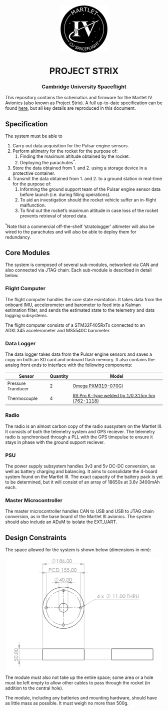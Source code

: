 <p align="center">
	<img width="150px" src="img/logo.png">
	<h1 align="center">PROJECT STRIX</h1>
	<h3 align="center">Cambridge University Spaceflight</h3>
</p>

This repository contains the schematics and firmware for the Martlet IV
Avionics (also known as Project Strix). A full up-to-date specification
can be found [here][spec], but all key details are reproduced in this
document.

## Specification
The system must be able to
1. Carry out data acquisition for the Pulsar engine sensors.
2. Perform altimetry for the rocket for the purpose of:
	1. Finding the maximum altitude obtained by the rocket.
	2. Deploying the parachutes<sup>*</sup>.
3. Store the data obtained from 1. and 2. using a storage device in a
	protective container.
4. Transmit the data obtained from 1. and 2. to a ground station in
	real-time for the purpose of:
	1. Informing the ground support team of the Pulsar engine sensor
		data before launch (i.e. during filling operations).
	2. To aid an investigation should the rocket vehicle suffer an
		in-flight malfunction.
	3. To find out the rocket’s maximum altitude in case loss of
		the rocket prevents retrieval of stored data.

<sup>*</sup>Note that a commercial off-the-shelf ‘stratologger’ altimeter
	will also be wired to the parachutes and will also be able to
	deploy them for redundancy.


## Core Modules
The system is composed of several sub-modules, networked via CAN and also
connected via JTAG chain. Each sub-module is described in detail below.

### Flight Computer
The flight computer handles the core state esimtation. It takes data from the
onboard IMU, accelerometer and barometer to feed into a Kalman estimation
filter, and sends the estimated state to the telemetry and data logging
subsystems.

The flight computer consists of a STM32F405RxTx connected to an ADXL345
accelerometer and MS5540C barometer.

### Data Logger
The data logger takes data from the Pulsar engine sensors and saves a copy on
both an SD card and onboard flash memory. It also contains the analog front ends
to interface with the following components:

Sensor             | Quantity | Model
------------------ | -------- | --------------------------------------------------------
Pressure Tranducer | 2        | [Omega PXM319-070GI][p_sensor]
Thermocouple       | 4        | [RS Pro K-type welded tip 1/0.315m 5m (762-1118)][t_sensor]

### Radio
The radio is an almost carbon copy of the radio sussystem on the Martlet III.
It consists of both the telemetry system and GPS reciever. The telemetry radio
is synchronised through a PLL with the GPS timepulse to ensure it stays in phase
with the ground support reciever.

### PSU
The power supply subsystem handles 3v3 and 5v DC-DC conversion, as well as
battery charging and balancing. It aims to consolidate the 4-board system found
on the Martlet III. The exact capacity of the battery pack is yet to be
determined, but it will consist of an array of 18650s at 3.6v 3400mAh each.

### Master Microcontroller
The master microcontroller handles CAN to USB and USB to JTAG chain conversion,
as in the base board of the Martlet III avionics. The system should also
include an ADuM to isolate the EXT_UART.


## Design Constraints
The space allowed for the system is shown below (dimensions
in mm):

<p align="center">
	<img width="500px" src="img/drawing.png">
</p>

The module must also not take up the entire space; some area or a hole
must be left empty to allow other cables to pass through the rocket
(in addition to the central hole).

The module, including any batteries and mounting hardware, should have
as little mass as possible. It must weigh no more than 500g.

[spec]: https://docs.google.com/document/d/1wuNd2ukuNRVKfNca_YTkUf5Qp6ZxcXcQoBAJ7XX6a5Y
[p_sensor]: https://br.omega.com/omegaFiles/pressure/pdf/PXM309.pdf
[t_sensor]: https://docs.rs-online.com/4918/0900766b815bb169.pdf
